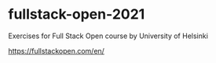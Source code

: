 # fullstack-open-2021

Exercises for Full Stack Open course by University of Helsinki

https://fullstackopen.com/en/
